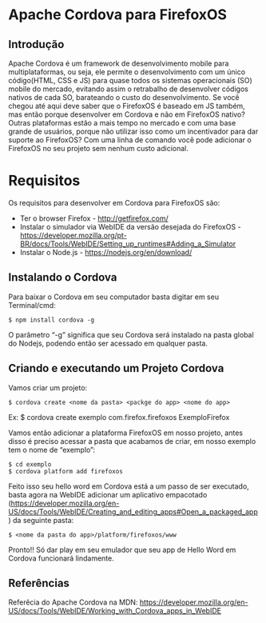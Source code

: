 # Apache Cordova para FirefoxOS #

## Introdução ##
Apache Cordova é um framework de desenvolvimento mobile para multiplataformas, ou seja, ele permite o desenvolvimento com um único código(HTML, CSS e JS) para quase todos os sistemas operacionais (SO) mobile do mercado, evitando assim o retrabalho de desenvolver códigos nativos de cada SO, barateando o custo do desenvolvimento.
Se você chegou até aqui deve saber que o FirefoxOS é baseado em JS também, mas então porque desenvolver em Cordova e não em FirefoxOS nativo? Outras plataformas estão a mais tempo no mercado e com uma base grande de usuários, porque não utilizar isso como um incentivador para dar suporte ao FirefoxOS? Com uma linha de comando você pode adicionar o FirefoxOS no seu projeto sem nenhum custo adicional.

# Requisitos ##

Os requisitos para desenvolver em Cordova para FirefoxOS são:

- Ter o browser Firefox  - http://getfirefox.com/
- Instalar o simulador via WebIDE da versão desejada do FirefoxOS - https://developer.mozilla.org/pt-BR/docs/Tools/WebIDE/Setting_up_runtimes#Adding_a_Simulator
- Instalar o Node.js - https://nodejs.org/en/download/

## Instalando o Cordova ##
Para baixar o Cordova em seu computador basta digitar em seu Terminal/cmd:

    $ npm install cordova -g

O parâmetro “-g” significa que seu Cordova será instalado na pasta global do Nodejs, podendo então ser acessado em qualquer pasta.

## Criando e executando um Projeto Cordova ##

Vamos criar um projeto:

    $ cordova create <nome da pasta> <packge do app> <nome do app>
Ex:
    $ cordova create exemplo com.firefox.firefoxos ExemploFirefox

Vamos então adicionar a plataforma FirefoxOS em nosso projeto, antes disso é preciso acessar a pasta que acabamos de criar, em nosso exemplo tem o nome de “exemplo”:

    $ cd exemplo
    $ cordova platform add firefoxos

Feito isso seu hello word em Cordova está a um passo de ser executado, basta agora na WebIDE adicionar um aplicativo empacotado (https://developer.mozilla.org/en-US/docs/Tools/WebIDE/Creating_and_editing_apps#Open_a_packaged_app) da seguinte pasta:

    $ <nome da pasta do app>/platform/firefoxos/www

Pronto!! Só dar play em seu emulador que seu app de Hello Word em Cordova funcionará lindamente.

## Referências ##
Referêcia do Apache Cordova na MDN: https://developer.mozilla.org/en-US/docs/Tools/WebIDE/Working_with_Cordova_apps_in_WebIDE
